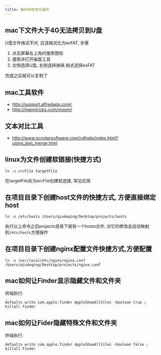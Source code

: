 ```yaml
---
title: 操作系统常见操作
---
```


## mac下文件大于4G无法拷贝到U盘

U盘文件格式不对, 应该格式化为exFAT, 步骤

1. 点击屏幕右上角的搜索图标
2. 搜索并打开磁盘工具
3. 左侧选择U盘, 右侧选择抹掉,格式选择exFAT

完成之后就可以复制了

## mac工具软件

- http://support.alfredapp.com/
- http://manytricks.com/moom/

## 文本对比工具

- http://www.scootersoftware.com/v4help/index.html?using_text_merge.html

## linux为文件创建软链接(快捷方式)

```
ln -s srcFile targetFile
```

在targetFile处为srcFile创建软连接, 常见应用

## 在项目目录下创建host文件的快捷方式, 方便直接绑定host

```
ln -s /etc/hosts /Users/qiudeqing/Desktop/projects/hosts
```

执行以上命令之后projects目录下就有一个hosts文件, 对它的修改会自动映射到`/etc/hosts`方便操作

## 在项目目录下创建nginx配置文件快捷方式,方便配置

```
ln -s /usr/local/etc/nginx/nginx.conf  /Users/qiudeqing/Desktop/projects/nginx.conf
```

## mac如何让Finder显示隐藏文件和文件夹

终端执行:
```
defaults write com.apple.finder AppleShowAllFiles -boolean true ; killall Finder
```

## mac如何让Fider隐藏特殊文件和文件夹

终端执行:
```
defaults write com.apple.finder AppleShowAllFiles -boolean false ; killall Finder
```

